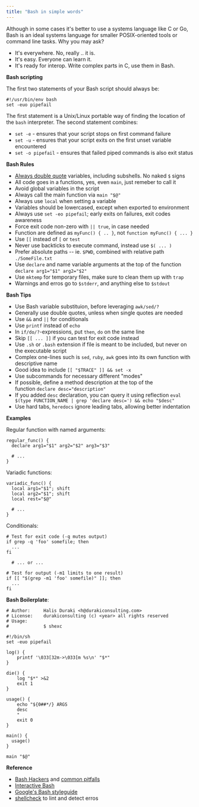 ```yaml
---
title: "Bash in simple words"
---
```


Although in some cases it's better to use a systems language like C or Go, Bash is an ideal systems language for smaller POSIX-oriented tools or command line tasks. Why you may ask?

* It's everywhere. No, really .. it is.
* It's easy. Everyone can learn it.
* It's ready for interop. Write complex parts in C, use them in Bash.

**Bash scripting**

The first two statements of your Bash script should always be:

```
#!/usr/bin/env bash
set -euo pipefail
```

The first statement is a Unix/Linux portable way of finding the location of the `bash` interpreter. The second statement combines:

* `set -e` - ensures that your script stops on first command failure
* `set -u` - ensures that your script exits on the first unset variable encountered
* `set -o pipefail` - ensures that failed piped commands is also exit status

**Bash Rules**

* [Always double quote](http://mywiki.wooledge.org/Quotes) variables, including subshells. No naked `$` signs
* All code goes in a functions, yes, even `main`, just remeber to call it
* Avoid global variables in the script
* Always call the main function via `main "$@"`
* Always use `local` when setting a variable
* Variables should be lowercased, except when exported to environment
* Always use `set -eo pipefail`; early exits on failures, exit codes awareness
* Force exit code non-zero with `|| true`, in case needed
* Function are defined as `myFunc() { .. }`, not `function myFunc() { ... }`
* Use `[[` instead of `[` or `test`
* Never use backticks to execute command, instead use `$( ... )`
* Prefer absolute paths -- ie. `$PWD`, combined with relative path `./SomeFile.txt`
* Use `declare` and name variable arguments at the top of the function `declare arg1="$1" arg2="$2"`
* Use `mktemp` for temporary files, make sure to clean them up with `trap`
* Warnings and erros go to `$stderr`, and anything else to `$stdout`

**Bash Tips**

* Use Bash variable substituion, before leveraging `awk/sed/?`
* Generally use double quotes, unless when single quotes are needed
* Use `&&` and `||` for conditionals
* Use `printf` instead of `echo`
* In `if/do/?`-expressions, put `then`, `do` on the same line
* Skip `[[ ... ]]` if you can test for exit code instead
* Use `.sh` or `.bash` extension if file is meant to be included, but never on the executable script 
* Complex one-lines such is `sed`, `ruby`, `awk` goes into its own function with descriptive name
* Good idea to include `[[ "$TRACE" ]] && set -x`
* Use subcommands for necessary different "modes"
* If possible, define a method description at the top of the function `declare desc="description"`
* If you added `desc` declaration, you can query it using reflection `eval $(type FUNCTION_NAME | grep 'declare desc=') && echo "$desc"`
* Use hard tabs, `heredocs` ignore leading tabs, allowing better indentation

**Examples**

Regular function with named arguments:

```
regular_func() {
  declare arg1="$1" arg2="$2" arg3="$3"

  # ...
}
```

Variadic functions:

```
variadic_func() {
  local arg1="$1"; shift
  local arg2="$1"; shift
  local rest="$@"

  # ...
}
```

Conditionals:

```
# Test for exit code (-q mutes output)
if grep -q 'foo' somefile; then
  ...
fi

  # ... or ...

# Test for output (-m1 limits to one result)
if [[ "$(grep -m1 'foo' somefile)" ]]; then
  ...
fi
```

**Bash Boilerplate**:

```
# Author:     Halis Duraki <h@durakiconsulting.com>
# License:    durakiconsulting (c) <year> all rights reserved
# Usage:      
#             $ shexc

#!/bin/sh 
set -euo pipefail

log() {
    printf '\033[32m->\033[m %s\n' "$*"
}

die() {
    log "$*" >&2
    exit 1
}

usage() {
    echo "${0##*/} ARGS
    desc
    "
    exit 0
}

main() {
  usage()
}

main "$@"
```

**Reference**

* [Bash Hackers](http://wiki.bash-hackers.org/scripting/start) and [common pitfalls](http://wiki.bash-hackers.org/scripting/newbie_traps)
* [Interactive Bash](http://samrowe.com/wordpress/advancing-in-the-bash-shell/)
* [Google's Bash styleguide](https://google.github.io/styleguide/shell.xml)
* [shellcheck](https://github.com/koalaman/shellcheck) to lint and detect erros
